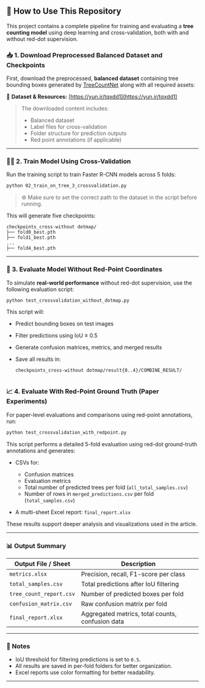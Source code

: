 


## 📝 How to Use This Repository

This project contains a complete pipeline for training and evaluating a **tree counting model** using deep learning and cross-validation, both with and without red-dot supervision.

### 📥 1. Download Preprocessed Balanced Dataset and Checkpoints

First, download the preprocessed, **balanced dataset** containing tree bounding boxes generated by [TreeCountNet](https://github.com/your/treecountnet) along with all required assets:

🔗 **Dataset & Resources:**
[https://yun.ir/tqxdd1](https://yun.ir/tqxdd1)

> The downloaded content includes:
>
> * Balanced dataset
> * Label files for cross-validation
> * Folder structure for prediction outputs
> * Red point annotations (if applicable)

---

### 🏋️‍♂️ 2. Train Model Using Cross-Validation

Run the training script to train Faster R-CNN models across 5 folds:

```bash
python 02_train_on_tree_3_crossvalidation.py
```

> ⚙️ Make sure to set the correct path to the dataset in the script before running.

This will generate five checkpoints:

```
checkpoints_cross-without dotmap/
├── fold0_best.pth
├── fold1_best.pth
...
├── fold4_best.pth
```

---

### 🧪 3. Evaluate Model Without Red-Point Coordinates

To simulate **real-world performance** without red-dot supervision, use the following evaluation script:

```bash
python test_crossvalidation_without_dotmap.py
```

This script will:

* Predict bounding boxes on test images
* Filter predictions using IoU ≥ 0.5
* Generate confusion matrices, metrics, and merged results
* Save all results in:

  ```
  checkpoints_cross-without dotmap/result{0..4}/COMBINE_RESULT/
 

### 📈 4. Evaluate With Red-Point Ground Truth (Paper Experiments)

For paper-level evaluations and comparisons using red-point annotations, run:

```bash
python test_crossvalidation_with_redpoint.py
```

This script performs a detailed 5-fold evaluation using red-dot ground-truth annotations and generates:

* CSVs for:

  * Confusion matrices
  * Evaluation metrics
  * Total number of predicted trees per fold (`all_total_samples.csv`)
  * Number of rows in `merged_predictions.csv` per fold (`total_samples.csv`)
* A multi-sheet Excel report: `final_report.xlsx`

These results support deeper analysis and visualizations used in the article.

---

### 📊 Output Summary

| Output File / Sheet     | Description                                      |
| ----------------------- | ------------------------------------------------ |
| `metrics.xlsx`          | Precision, recall, F1-score per class            |
| `total_samples.csv`     | Total predictions after IoU filtering            |
| `tree_count_report.csv` | Number of predicted boxes per fold               |
| `confusion_matrix.csv`  | Raw confusion matrix per fold                    |
| `final_report.xlsx`     | Aggregated metrics, total counts, confusion data |

---

### 🧠 Notes

* IoU threshold for filtering predictions is set to `0.5`.
* All results are saved in per-fold folders for better organization.
* Excel reports use color formatting for better readability.

---


